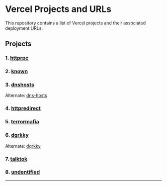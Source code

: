 # Vercel Projects and URLs

This repository contains a list of Vercel projects and their associated deployment URLs.

## Projects

### 1. [httprpc](https://httprpc.vercel.app)

### 2. [known](https://known.vercel.app)

### 3. [dnshosts](https://dnshosts.vercel.app)
Alternate: [dns-hosts](https://dns-hosts.vercel.app)

### 4. [httpredirect](https://httpredirect.vercel.app)

### 5. [terrormafia](https://terrormafia.vercel.app)

### 6. [dqrkky](https://dqrk.vercel.app)
Alternate: [dqrkky](https://dqrkky.vercel.app)

### 7. [talktok](https://talktok.vercel.app)

### 8. [undentified](https://undentified.vercel.app)

---
